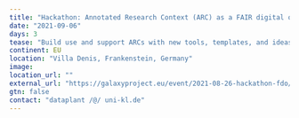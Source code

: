 ```yaml
---
title: "Hackathon: Annotated Research Context (ARC) as a FAIR digital object"
date: "2021-09-06"
days: 3
tease: "Build use and support ARCs with new tools, templates, and ideas."
continent: EU
location: "Villa Denis, Frankenstein, Germany"
image: 
location_url: ""
external_url: "https://galaxyproject.eu/event/2021-08-26-hackathon-fdo/"
gtn: false
contact: "dataplant /@/ uni-kl.de"
---
```


